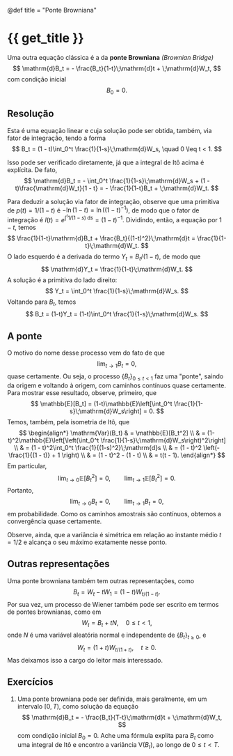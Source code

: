 @def title = "Ponte Browniana"

# {{ get_title }}

Uma outra equação clássica é a da **ponte Browniana** *(Brownian Bridge)*
$$
\mathrm{d}B_t = - \frac{B_t}{1-t}\;\mathrm{d}t + \;\mathrm{d}W_t,
$$
com condição inicial
$$
B_0 = 0.
$$

## Resolução

Esta é uma equação linear e cuja solução pode ser obtida, também, via fator de integração, tendo a forma
$$
B_t = (1 - t)\int_0^t \frac{1}{1-s}\;\mathrm{d}W_s, \quad 0 \leq t < 1.
$$

Isso pode ser verificado diretamente, já que a integral de Itô acima é explícita. De fato,
$$
\mathrm{d}B_t = - \int_0^t \frac{1}{1-s}\;\mathrm{d}W_s + (1 - t)\frac{\mathrm{d}W_t}{1 - t} = - \frac{1}{1-t}B_t + \;\mathrm{d}W_t.
$$

Para deduzir a solução via fator de integração, observe que uma primitiva de $p(t) = 1/(1-t)$ é $-\ln(1-t) = \ln((1-t)^{-1})$, de modo que o fator de integração é $I(t) = e^{\int^t 1/(1-s)\;\mathrm{d}s} = (1-t)^{-1}$. Dividindo, então, a equação por $1-t$, temos
$$
\frac{1}{1-t}\mathrm{d}B_t + \frac{B_t}{(1-t)^2}\;\mathrm{d}t = \frac{1}{1-t}\;\mathrm{d}W_t.
$$
O lado esquerdo é a derivada do termo $Y_t = B_t/(1-t)$, de modo que
$$
\mathrm{d}Y_t = \frac{1}{1-t}\;\mathrm{d}W_t.
$$
A solução é a primitiva do lado direito:
$$
Y_t = \int_0^t \frac{1}{1-s}\;\mathrm{d}W_s.
$$
Voltando para $B_t$, temos
$$
B_t = (1-t)Y_t = (1-t)\int_0^t \frac{1}{1-s}\;\mathrm{d}W_s.
$$

## A ponte

O motivo do nome desse processo vem do fato de que
$$
\lim_{t \rightarrow 1} B_t = 0,
$$
quase certamente. Ou seja, o processo $\{B_t\}_{0 \leq t < 1}$ faz uma "ponte", saindo da origem e voltando à origem, com caminhos contínuos quase certamente. Para mostrar esse resultado, observe, primeiro, que
$$
\mathbb{E}[B_t] = (1-t)\mathbb{E}\left[\int_0^t \frac{1}{1-s}\;\mathrm{d}W_s\right] = 0.
$$
Temos, também, pela isometria de Itô, que
$$
\begin{align*}
\mathrm{Var}(B_t) & = \mathbb{E}[B_t^2] \\
& = (1-t)^2\mathbb{E}\left[\left(\int_0^t \frac{1}{1-s}\;\mathrm{d}W_s\right)^2\right] \\
& = (1 - t)^2\int_0^t \frac{1}{(1-s)^2}\;\mathrm{d}s \\
& = (1 - t)^2 \left(-\frac{1}{(1 - t)} + 1 \right) \\
& = (1 - t)^2 - (1 - t) \\
& = t(t - 1).
\end{align*}
$$
Em particular,
$$
\lim_{t \rightarrow 0} \mathbb{E}\left[B_t^2\right] = 0, \qquad \lim_{t \rightarrow 1} \mathbb{E}\left[B_t^2\right] = 0.
$$
Portanto,
$$
\lim_{t \rightarrow 0} B_t = 0, \qquad \lim_{t \rightarrow 1} B_t = 0,
$$
em probabilidade. Como os caminhos amostrais são contínuos, obtemos a convergência quase certamente.

Observe, ainda, que a variância é simétrica em relação ao instante médio $t = 1/2$ e alcança o seu máximo exatamente nesse ponto.

## Outras representações

Uma ponte browniana também tem outras representações, como 
$$
B_t = W_t - t W_1 =  (1-t)W_{t/(1-t)}.
$$
Por sua vez, um processo de Wiener também pode ser escrito em termos de pontes brownianas, como em 
$$
W_t = B_t + t N, \quad 0\leq t < 1,
$$
onde $N$ é uma variável aleatória normal e independente de $\{B_t\}_{t \geq 0}$, e
$$
W_t = (1 + t)W_{t/(1 + t)}, \quad t \geq 0.
$$
Mas deixamos isso a cargo do leitor mais interessado.

## Exercícios

1. Uma ponte browniana pode ser definida, mais geralmente, em um intervalo $[0, T)$, como solução da equação
$$
\mathrm{d}B_t = - \frac{B_t}{T-t}\;\mathrm{d}t + \;\mathrm{d}W_t,
$$
com condição inicial $B_0 = 0$. Ache uma fórmula explíta para $B_t$ como uma integral de Itô e encontro a variância $\mathrm{V}(B_t)$, ao longo de $0 \leq t < T$.

